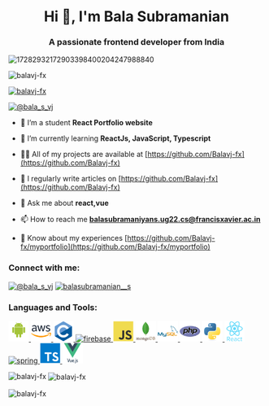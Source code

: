 <h1 align="center">Hi 👋, I'm Bala Subramanian</h1>
<h3 align="center">A passionate frontend developer from India</h3>

![17282932172903398400204247988840](https://github.com/user-attachments/assets/e8a441d9-ef50-4f2f-a09f-6f7d88daa8cc)


<p align="left"> <img src="https://komarev.com/ghpvc/?username=balavj-fx&label=Profile%20views&color=0e75b6&style=flat" alt="balavj-fx" /> </p>

<p align="left"> <a href="https://github.com/ryo-ma/github-profile-trophy"><img src="https://github-profile-trophy.vercel.app/?username=balavj-fx" alt="balavj-fx" /></a> </p>

<p align="left"> <a href="https://twitter.com/@bala_s_vj" target="blank"><img src="https://img.shields.io/twitter/follow/@bala_s_vj?logo=twitter&style=for-the-badge" alt="@bala_s_vj" /></a> </p>

- 🔭 I’m a student **React Portfolio website**

- 🌱 I’m currently learning **ReactJs, JavaScript, Typescript**

- 👨‍💻 All of my projects are available at [https://github.com/Balavj-fx](https://github.com/Balavj-fx)

- 📝 I regularly write articles on [https://github.com/Balavj-fx](https://github.com/Balavj-fx)

- 💬 Ask me about **react,vue**

- 📫 How to reach me **balasubramaniyans.ug22.cs@francisxavier.ac.in**

- 📄 Know about my experiences [https://github.com/Balavj-fx/myportfolio](https://github.com/Balavj-fx/myportfolio)

<h3 align="left">Connect with me:</h3>
<p align="left">
<a href="https://twitter.com/@bala_s_vj" target="blank"><img align="center" src="https://raw.githubusercontent.com/rahuldkjain/github-profile-readme-generator/master/src/images/icons/Social/twitter.svg" alt="@bala_s_vj" height="30" width="40" /></a>
<a href="https://instagram.com/balasubramanian__s" target="blank"><img align="center" src="https://raw.githubusercontent.com/rahuldkjain/github-profile-readme-generator/master/src/images/icons/Social/instagram.svg" alt="balasubramanian__s" height="30" width="40" /></a>
</p>

<h3 align="left">Languages and Tools:</h3>
<p align="left"> <a href="https://developer.android.com" target="_blank" rel="noreferrer"> <img src="https://raw.githubusercontent.com/devicons/devicon/master/icons/android/android-original-wordmark.svg" alt="android" width="40" height="40"/> </a> <a href="https://aws.amazon.com" target="_blank" rel="noreferrer"> <img src="https://raw.githubusercontent.com/devicons/devicon/master/icons/amazonwebservices/amazonwebservices-original-wordmark.svg" alt="aws" width="40" height="40"/> </a> <a href="https://www.cprogramming.com/" target="_blank" rel="noreferrer"> <img src="https://raw.githubusercontent.com/devicons/devicon/master/icons/c/c-original.svg" alt="c" width="40" height="40"/> </a> <a href="https://firebase.google.com/" target="_blank" rel="noreferrer"> <img src="https://www.vectorlogo.zone/logos/firebase/firebase-icon.svg" alt="firebase" width="40" height="40"/> </a> <a href="https://developer.mozilla.org/en-US/docs/Web/JavaScript" target="_blank" rel="noreferrer"> <img src="https://raw.githubusercontent.com/devicons/devicon/master/icons/javascript/javascript-original.svg" alt="javascript" width="40" height="40"/> </a> <a href="https://www.mongodb.com/" target="_blank" rel="noreferrer"> <img src="https://raw.githubusercontent.com/devicons/devicon/master/icons/mongodb/mongodb-original-wordmark.svg" alt="mongodb" width="40" height="40"/> </a> <a href="https://www.mysql.com/" target="_blank" rel="noreferrer"> <img src="https://raw.githubusercontent.com/devicons/devicon/master/icons/mysql/mysql-original-wordmark.svg" alt="mysql" width="40" height="40"/> </a> <a href="https://www.php.net" target="_blank" rel="noreferrer"> <img src="https://raw.githubusercontent.com/devicons/devicon/master/icons/php/php-original.svg" alt="php" width="40" height="40"/> </a> <a href="https://www.python.org" target="_blank" rel="noreferrer"> <img src="https://raw.githubusercontent.com/devicons/devicon/master/icons/python/python-original.svg" alt="python" width="40" height="40"/> </a> <a href="https://reactjs.org/" target="_blank" rel="noreferrer"> <img src="https://raw.githubusercontent.com/devicons/devicon/master/icons/react/react-original-wordmark.svg" alt="react" width="40" height="40"/> </a> <a href="https://spring.io/" target="_blank" rel="noreferrer"> <img src="https://www.vectorlogo.zone/logos/springio/springio-icon.svg" alt="spring" width="40" height="40"/> </a> <a href="https://www.typescriptlang.org/" target="_blank" rel="noreferrer"> <img src="https://raw.githubusercontent.com/devicons/devicon/master/icons/typescript/typescript-original.svg" alt="typescript" width="40" height="40"/> </a> <a href="https://vuejs.org/" target="_blank" rel="noreferrer"> <img src="https://raw.githubusercontent.com/devicons/devicon/master/icons/vuejs/vuejs-original-wordmark.svg" alt="vuejs" width="40" height="40"/> </a> </p>

<p><img align="left" src="https://github-readme-stats.vercel.app/api/top-langs?username=balavj-fx&show_icons=true&locale=en&layout=compact" alt="balavj-fx" /></p>

<p>&nbsp;<img align="center" src="https://github-readme-stats.vercel.app/api?username=balavj-fx&show_icons=true&locale=en" alt="balavj-fx" /></p>

<p><img align="center" src="https://github-readme-streak-stats.herokuapp.com/?user=balavj-fx&" alt="balavj-fx" /></p>

